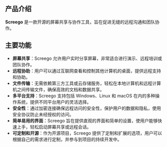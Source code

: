 ## 产品介绍

**Screego** 是一款开源的屏幕共享与协作工具，旨在促进无缝的远程沟通和团队协作。

## 主要功能

- **屏幕共享**：Screego 允许用户实时分享屏幕，非常适合进行演示、远程培训或团队协作。
- **远程协助**：用户可以通过互联网查看和控制其他计算机的桌面，提供远程支持和协助。
- **文件传输**：无需依赖第三方工具或云存储服务，轻松在本地计算机和远程计算机之间传输文件，确保高效的文档和数据共享。
- **多平台支持**：Screego 支持包括 Windows、Linux 和 macOS 在内的多种操作系统，提供不同平台用户的灵活选择。
- **安全性**：通过加密连接确保远程访问的安全性，保护用户的数据和隐私，使用安全协议防止未经授权的访问。
- **简单易用的界面**：Screego 旨在提供直观的界面和简单的设置，使用户能够快速上手，轻松启动屏幕共享或远程会话。
- **可定制和开源**：作为开源项目，Screego 提供了定制和扩展的选项，用户可以根据自己的需求进行定制，并参与到项目的持续开发中。
